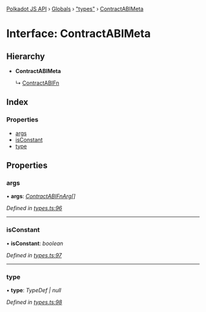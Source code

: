 [Polkadot JS API](../README.md) › [Globals](../globals.md) › ["types"](../modules/_types_.md) › [ContractABIMeta](_types_.contractabimeta.md)

# Interface: ContractABIMeta

## Hierarchy

* **ContractABIMeta**

  ↳ [ContractABIFn](_types_.contractabifn.md)

## Index

### Properties

* [args](_types_.contractabimeta.md#args)
* [isConstant](_types_.contractabimeta.md#isconstant)
* [type](_types_.contractabimeta.md#type)

## Properties

###  args

• **args**: *[ContractABIFnArg](_types_.contractabifnarg.md)[]*

*Defined in [types.ts:96](https://github.com/polkadot-js/api/blob/aed4b3ee6a/packages/api-contract/src/types.ts#L96)*

___

###  isConstant

• **isConstant**: *boolean*

*Defined in [types.ts:97](https://github.com/polkadot-js/api/blob/aed4b3ee6a/packages/api-contract/src/types.ts#L97)*

___

###  type

• **type**: *TypeDef | null*

*Defined in [types.ts:98](https://github.com/polkadot-js/api/blob/aed4b3ee6a/packages/api-contract/src/types.ts#L98)*
